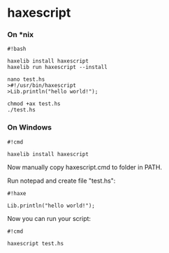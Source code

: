 # haxescript #

### On *nix ###


```
#!bash

haxelib install haxescript
haxelib run haxescript --install

nano test.hs
>#!/usr/bin/haxescript
>Lib.println("hello world!");

chmod +ax test.hs
./test.hs

```

### On Windows ###

```
#!cmd

haxelib install haxescript
```
Now manually copy haxescript.cmd to folder in PATH.

Run notepad and create file "test.hs":

```
#!haxe

Lib.println("hello world!");
```

Now you can run your script:

```
#!cmd

haxescript test.hs
```